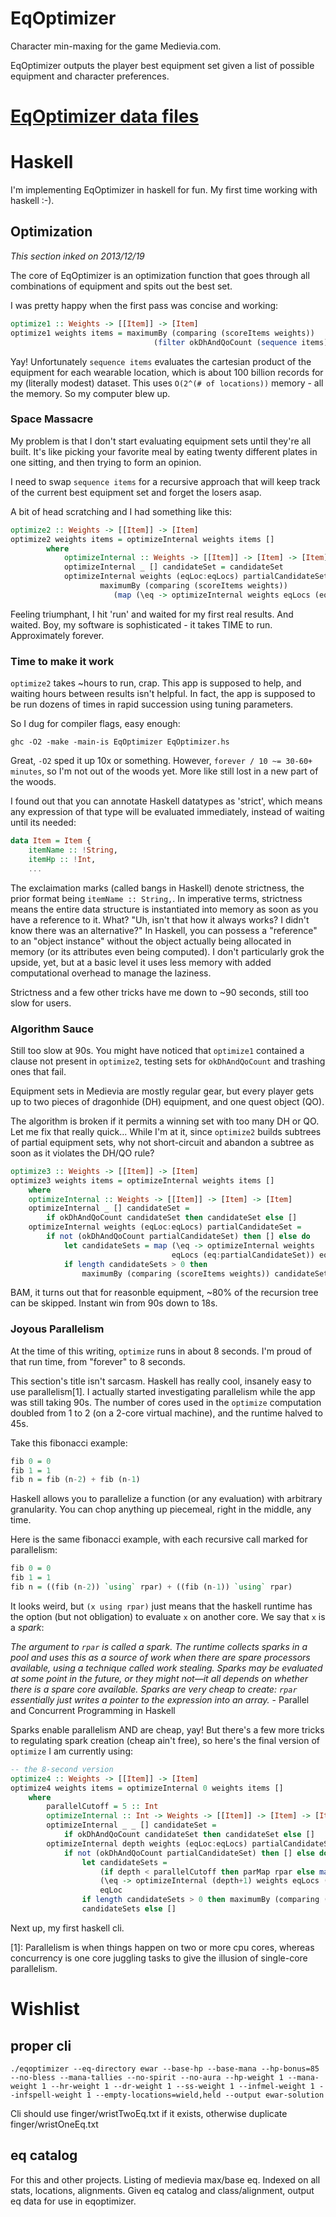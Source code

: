 # EqOptimizer

Character min-maxing for the game Medievia.com.

EqOptimizer outputs the player best equipment set given a list of possible equipment and character preferences.

# [EqOptimizer data files](https://www.dropbox.com/sh/drn1ieyjx95e6z1/AAAiHaI0yuw1sZbsjJczy6Vma?dl=0)

# Haskell

I'm implementing EqOptimizer in haskell for fun. My first time working with haskell :-).

## Optimization

*This section inked on 2013/12/19*

The core of EqOptimizer is an optimization function that goes through all combinations of equipment and spits out the best set.

I was pretty happy when the first pass was concise and working:

```haskell
optimize1 :: Weights -> [[Item]] -> [Item]
optimize1 weights items = maximumBy (comparing (scoreItems weights)) 
								(filter okDhAndQoCount (sequence items))
```

Yay! Unfortunately `sequence items` evaluates the cartesian product of the equipment for each wearable location, which is about 100 billion records for my (literally modest) dataset. This uses `O(2^(# of locations))` memory - all the memory. So my computer blew up.

### Space Massacre

My problem is that I don't start evaluating equipment sets until they're all built. It's like picking your favorite meal by eating twenty different plates in one sitting, and then trying to form an opinion.

I need to swap `sequence items` for a recursive approach that will keep track of the current best equipment set and forget the losers asap.

A bit of head scratching and I had something like this:

```haskell
optimize2 :: Weights -> [[Item]] -> [Item]
optimize2 weights items = optimizeInternal weights items []
        where
            optimizeInternal :: Weights -> [[Item]] -> [Item] -> [Item]
            optimizeInternal _ [] candidateSet = candidateSet
            optimizeInternal weights (eqLoc:eqLocs) partialCandidateSet = 
                    maximumBy (comparing (scoreItems weights)) 
                       (map (\eq -> optimizeInternal weights eqLocs (eq:partialCandidateSet)) eqLoc)
```

Feeling triumphant, I hit 'run' and waited for my first real results. And waited. Boy, my software is sophisticated - it takes TIME to run. Approximately forever.

### Time to make it work

`optimize2` takes ~hours to run, crap. This app is supposed to help, and waiting hours between results isn't helpful. In fact, the app is supposed to be run dozens of times in rapid succession using tuning parameters.

So I dug for compiler flags, easy enough:

```shell
ghc -O2 -make -main-is EqOptimizer EqOptimizer.hs
```

Great, `-O2` sped it up 10x or something. However, `forever / 10 ~= 30-60+ minutes`, so I'm not out of the woods yet. More like still lost in a new part of the woods.

I found out that you can annotate Haskell datatypes as 'strict', which means any expression of that type will be evaluated immediately, instead of waiting until its needed:

```haskell
data Item = Item {
	itemName :: !String,
	itemHp :: !Int,
	...
```

The exclaimation marks (called bangs in Haskell) denote strictness, the prior format being `itemName :: String,`. In imperative terms, strictness means the entire data structure is instantiated into memory as soon as you have a reference to it. What? "Uh, isn't that how it always works? I didn't know there was an alternative?" In Haskell, you can possess a "reference" to an "object instance" without the object actually being allocated in memory (or its attributes even being computed). I don't particularly grok the upside, yet, but at a basic level it uses less memory with added computational overhead to manage the laziness.

Strictness and a few other tricks have me down to ~90 seconds, still too slow for users.

### Algorithm Sauce

Still too slow at 90s. You might have noticed that `optimize1` contained a clause not present in `optimize2`, testing sets for `okDhAndQoCount` and trashing ones that fail.

Equipment sets in Medievia are mostly regular gear, but every player gets up to two pieces of dragonhide (DH) equipment, and one quest object (QO).

The algorithm is broken if it permits a winning set with too many DH or QO. Let me fix that really quick... While I'm at it, since `optimize2` builds subtrees of partial equipment sets, why not short-circuit and abandon a subtree as soon as it violates the DH/QO rule?

```haskell
optimize3 :: Weights -> [[Item]] -> [Item]
optimize3 weights items = optimizeInternal weights items []
	where
	optimizeInternal :: Weights -> [[Item]] -> [Item] -> [Item]
	optimizeInternal _ [] candidateSet = 
		if okDhAndQoCount candidateSet then candidateSet else []
	optimizeInternal weights (eqLoc:eqLocs) partialCandidateSet =
		if not (okDhAndQoCount partialCandidateSet) then [] else do
			let candidateSets = map (\eq -> optimizeInternal weights
									eqLocs (eq:partialCandidateSet)) eqLoc
			if length candidateSets > 0 then 
				maximumBy (comparing (scoreItems weights)) candidateSets else []
```

BAM, it turns out that for reasonble equipment, ~80% of the recursion tree can be skipped. Instant win from 90s down to 18s.

### Joyous Parallelism

At the time of this writing, `optimize` runs in about 8 seconds. I'm proud of that run time, from "forever" to 8 seconds.

This section's title isn't sarcasm. Haskell has really cool, insanely easy to use parallelism[1]. I actually started investigating parallelism while the app was still taking 90s. The number of cores used in the `optimize` computation doubled from 1 to 2 (on a 2-core virtual machine), and the runtime halved to 45s.

Take this fibonacci example:

```haskell
fib 0 = 0
fib 1 = 1
fib n = fib (n-2) + fib (n-1)
```

Haskell allows you to parallelize a function (or any evaluation) with arbitrary granularity. You can chop anything up piecemeal, right in the middle, any time.

Here is the same fibonacci example, with each recursive call marked for parallelism:

```haskell
fib 0 = 0
fib 1 = 1
fib n = ((fib (n-2)) `using` rpar) + ((fib (n-1)) `using` rpar)
```

It looks weird, but `(x using rpar)` just means that the haskell runtime has the option (but not obligation) to evaluate `x` on another core. We say that `x` is a *spark*:

*The argument to `rpar` is called a spark. The runtime collects sparks in a pool and uses this as a source of work when there are spare processors available, using a technique called work stealing. Sparks may be evaluated at some point in the future, or they might not—it all depends on whether there is a spare core available. Sparks are very cheap to create: `rpar` essentially just writes a pointer to the expression into an array.* - Parallel and Concurrent Programming in Haskell

Sparks enable parallelism AND are cheap, yay!  But there's a few more tricks to regulating spark creation (cheap ain't free), so here's the final version of `optimize` I am currently using:

```haskell
-- the 8-second version
optimize4 :: Weights -> [[Item]] -> [Item]
optimize4 weights items = optimizeInternal 0 weights items []
	where
		parallelCutoff = 5 :: Int
		optimizeInternal :: Int -> Weights -> [[Item]] -> [Item] -> [Item]
		optimizeInternal _ _ [] candidateSet = 
			if okDhAndQoCount candidateSet then candidateSet else []
		optimizeInternal depth weights (eqLoc:eqLocs) partialCandidateSet =
			if not (okDhAndQoCount partialCandidateSet) then [] else do
				let candidateSets = 
					(if depth < parallelCutoff then parMap rpar else map) 
					(\eq -> optimizeInternal (depth+1) weights eqLocs (eq:partialCandidateSet))
				 	eqLoc
				if length candidateSets > 0 then maximumBy (comparing (scoreItems weights)) 
				candidateSets else []
```

Next up, my first haskell cli.

[1]: Parallelism is when things happen on two or more cpu cores, whereas concurrency is one core juggling tasks to give the illusion of single-core parallelism.

# Wishlist

## proper cli

```shell
./eqoptimizer --eq-directory ewar --base-hp --base-mana --hp-bonus=85 --no-bless --mana-tallies --no-spirit --no-aura --hp-weight 1 --mana-weight 1 --hr-weight 1 --dr-weight 1 --ss-weight 1 --infmel-weight 1 --infspell-weight 1 --empty-locations=wield,held --output ewar-solution
```

Cli should use finger/wristTwoEq.txt if it exists, otherwise duplicate finger/wristOneEq.txt

## eq catalog

For this and other projects. Listing of medievia max/base eq. Indexed on all stats, locations, alignments. Given eq catalog and class/alignment, output eq data for use in eqoptimizer.

